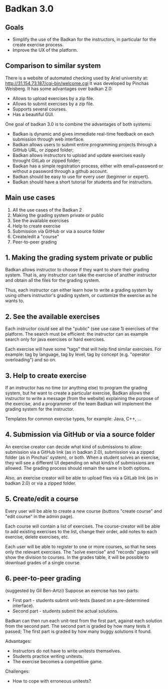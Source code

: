 # Badkan 3.0

## Goals
* Simplify the use of the Badkan for the instructors, in particular for the create exercise process.
* Improve the UX of the platform.

## Comparison to similar system
There is a website of automated checking used by Ariel university at: http://31.154.73.187/cgi-bin/welcome.cgi
It was developed by Pinchas Weisberg. It has some advantages over badkan 2.0:

* Allows to upload exercises by a zip file.
* Allows to submit exercises by a zip file.
* Supports several courses.
* Has a beautiful GUI.

One goal of badkan 3.0 is to combine the advantages of both systems: 

* Badkan is dynamic and gives immediate real-time feedback on each submission through web interface. 
* Badkan allows users to submit entire programming projects through a GitHub URL, or zipped folder;
* Badkan allows instructors to upload and update exercises easily throught GitLab or zipped folder;
* Badkan has a simple registration process, either with email+password or without a password through a github account.
* Badkan should be easy to use for every user (beginner or expert).
* Badkan should have a short tutorial for students and for instructors.

## Main use cases
1. All the use cases of the Badkan 2
1. Making the grading system private or public
1. See the available exercises
1. Help to create exercise
1. Submission via GitHub or via a source folder
1. Create/edit a "course"
1. Peer-to-peer grading

## 1. Making the grading system private or public
Badkan allows instructor to choose if they want to share their grading system. That is, any instructor can take the exercise of another instructor and obtain all the files for the grading system.  

Thus, each instructor can either learn how to write a grading system by using others instructor's grading system, or customize the exercise as he wants to.

## 2. See the available exercises
Each instructor could see all the "public" (see use case 1) exercises of the platform. The search must be efficient: the instructor can as example search only for java exercises or hard exercises.

Each exercise will have some "tags" that will help find similar exercises.
For example: tag by language, tag by level, tag by concept (e.g. "operator overloading") and so on.

## 3. Help to create exercise
If an instructor has no time (or anything else) to program the grading system, but he want to create a particular exercise, Badkan allows the instructor to write a message (from the website) explaining the purpose of the exercise, and a programmer of the team Badkan will implement the grading system for the instructor.

Templates for common exercise types, for example: Java, C++,  ...

## 4. Submission via GitHub or via a source folder
An exercise creator can decide what kind of submissions to allow:
submission via a GitHub link (as in badkan 2.0), submission via a zipped folder (as in Pinchas' system), or both.
When a student solves an exercise, they will see a different UI depending on what kind/s of submissions are allowed. 
The grading process should remain the same in both options.

Also, an exercise creator will be able to upload files via a GitLab link (as in badkan 2.0) or via a zipped folder.

## 5. Create/edit a course
Every user will be able to create a new course (buttons "create course" and "edit course" in the admin page).

Each course will contain a list of exercises. 
The course-creator will be able to add existing exercises to the list,
change their order, add notes to each exercise, delete exercises, etc.
 
Each user will be able to register to one or more courses, so that he sees only the relevant exercises.
The "solve exercise" and "records" pages will show the division to courses.
In the grades table, it will be possible to download grades of a single course.

## 6. peer-to-peer grading
(suggested by Gil Ben-Artzi)
Suppose an exercise has two parts: 

* First part - students submit unit-tests (based on a pre-determined interface).
* Second part - students submit the actual solutions.

Badkan can then run each unit-test from the first part, against each solution from the second part.
The second part is graded by how many tests it passed;
The first part is graded by how many buggy solutions it found.

Advantages:

* Instructors do not have to write unitests themselves.
* Students practice writing unitests.
* The exercise becomes a competitive game.

Challenges:

* How to cope with erroneous unitests?

